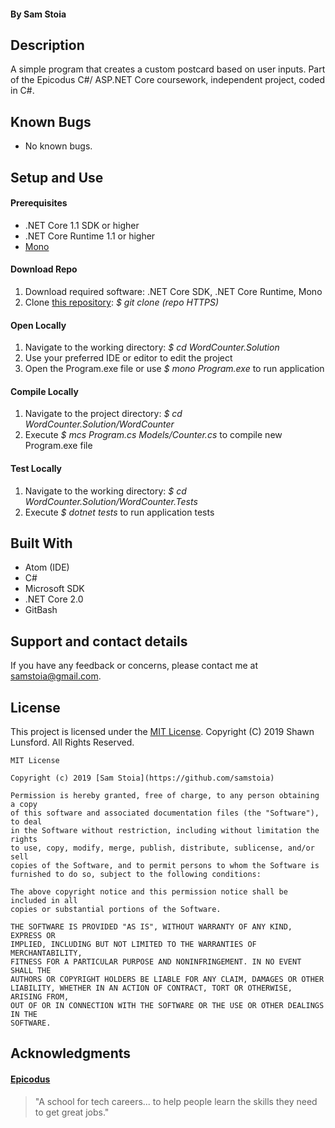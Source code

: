 #### By Sam Stoia

## Description
A simple program that creates a custom postcard based on user inputs. Part of the Epicodus C#/ ASP.NET Core coursework, independent project, coded in C#.

## Known Bugs

* No known bugs.

## Setup and Use

#### Prerequisites
* .NET Core 1.1 SDK or higher
* .NET Core Runtime 1.1 or higher
* [Mono](https://www.mono-project.com/)

#### Download Repo
1. Download required software: .NET Core SDK, .NET Core Runtime, Mono
2. Clone [this repository](https://github.com/LondresRi/WordCounter.Solution): _$ git clone (repo HTTPS)_

#### Open Locally
1. Navigate to the working directory: _$ cd WordCounter.Solution_
2. Use your preferred IDE or editor to edit the project
3. Open the Program.exe file or use _$ mono Program.exe_ to run application

#### Compile Locally
1. Navigate to the project directory: _$ cd WordCounter.Solution/WordCounter_
2. Execute _$ mcs Program.cs Models/Counter.cs_ to compile new Program.exe file

#### Test Locally
1. Navigate to the working directory: _$ cd WordCounter.Solution/WordCounter.Tests_
2. Execute _$ dotnet tests_ to run application tests


## Built With

* Atom (IDE)
* C#
* Microsoft SDK
* .NET Core 2.0
* GitBash


## Support and contact details

If you have any feedback or concerns, please contact me at [samstoia@gmail.com](mailto:samstoia@gmail.com).

## License

This project is licensed under the [MIT License](https://opensource.org/licenses/MIT). Copyright (C) 2019 Shawn Lunsford. All Rights Reserved.
```
MIT License

Copyright (c) 2019 [Sam Stoia](https://github.com/samstoia)

Permission is hereby granted, free of charge, to any person obtaining a copy
of this software and associated documentation files (the "Software"), to deal
in the Software without restriction, including without limitation the rights
to use, copy, modify, merge, publish, distribute, sublicense, and/or sell
copies of the Software, and to permit persons to whom the Software is
furnished to do so, subject to the following conditions:

The above copyright notice and this permission notice shall be included in all
copies or substantial portions of the Software.

THE SOFTWARE IS PROVIDED "AS IS", WITHOUT WARRANTY OF ANY KIND, EXPRESS OR
IMPLIED, INCLUDING BUT NOT LIMITED TO THE WARRANTIES OF MERCHANTABILITY,
FITNESS FOR A PARTICULAR PURPOSE AND NONINFRINGEMENT. IN NO EVENT SHALL THE
AUTHORS OR COPYRIGHT HOLDERS BE LIABLE FOR ANY CLAIM, DAMAGES OR OTHER
LIABILITY, WHETHER IN AN ACTION OF CONTRACT, TORT OR OTHERWISE, ARISING FROM,
OUT OF OR IN CONNECTION WITH THE SOFTWARE OR THE USE OR OTHER DEALINGS IN THE
SOFTWARE.
```

## Acknowledgments

#### [Epicodus](https://www.epicodus.com/)
>"A school for tech careers... to help people learn the skills they need to get great jobs."
